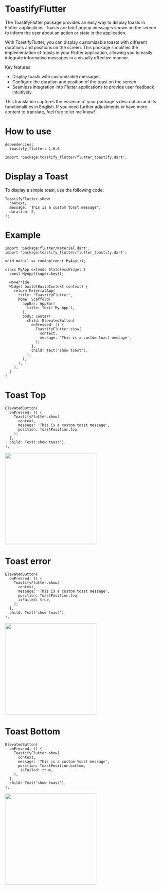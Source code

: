 # ToastifyFlutter

The ToastifyFlutter package provides an easy way to display toasts in Flutter applications. Toasts are brief popup messages shown on the screen to inform the user about an action or state in the application.

With ToastifyFlutter, you can display customizable toasts with different durations and positions on the screen. This package simplifies the implementation of toasts in your Flutter application, allowing you to easily integrate informative messages in a visually effective manner.

Key features:

- Display toasts with customizable messages.
- Configure the duration and position of the toast on the screen.
- Seamless integration into Flutter applications to provide user feedback intuitively.

This translation captures the essence of your package's description and its functionalities in English. If you need further adjustments or have more content to translate, feel free to let me know!

# How to use

```
dependencies:
  toastify_flutter: 1.0.0
 ```


```
import 'package:toastify_flutter/flutter_toastify.dart';
 ```

# Display a Toast
To display a simple toast, use the following code:

```
ToastifyFlutter.show(
  context,
  message: 'This is a custom toast message',
  duration: 2,
);
 ```

 # Example

```
import 'package:flutter/material.dart';
import 'package:toastify_flutter/flutter_toastify.dart';

void main() => runApp(const MyApp());

class MyApp extends StatelessWidget {
  const MyApp({super.key});

  @override
  Widget build(BuildContext context) {
    return MaterialApp(
      title: 'ToastifyFlutter',
      home: Scaffold(
        appBar: AppBar(
          title: Text('My App'),
        ),
        body: Center(
          child: ElevatedButton(
            onPressed: () {
              ToastifyFlutter.show(
                context,
                message: 'This is a custom toast message',
              );
            },
            child: Text('show toast'),
          ),
        ),
      ),
    );
  }
}

```

# Toast Top

```
ElevatedButton(
  onPressed: () {
    ToastifyFlutter.show(
      context,
      message: 'This is a custom toast message',
      position: ToastPosition.top,
    );
  },
  child: Text('show toast'),
),
```
<img src="screenshots/capture1.png" width=300>

# Toast error
```
ElevatedButton(
  onPressed: () {
    ToastifyFlutter.show(
      context,
      message: 'This is a custom toast message',
      position: ToastPosition.top,
      isFailed: true,
    );
  },
  child: Text('show toast'),
),
```
<img src="screenshots/capture2.png" width=300>


# Toast Bottom

```
ElevatedButton(
  onPressed: () {
    ToastifyFlutter.show(
      context,
      message: 'This is a custom toast message',
      position: ToastPosition.bottom,
       isFailed: true,
    );
  },
  child: Text('show toast'),
),
```
<img src="screenshots/capture3.png" width=300>